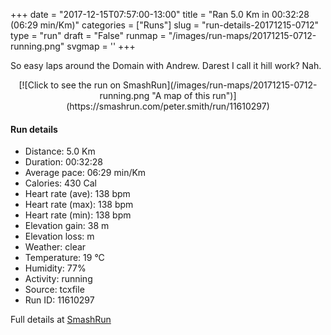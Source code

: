 +++
date = "2017-12-15T07:57:00-13:00"
title = "Ran 5.0 Km in 00:32:28 (06:29 min/Km)"
categories = ["Runs"]
slug = "run-details-20171215-0712"
type = "run"
draft = "False"
runmap = "/images/run-maps/20171215-0712-running.png"
svgmap = '<polyline points="8 72, 8 72, 15 79, 24 84, 28 82, 36 75, 49 70, 56 57, 58 51, 57 47, 50 34, 51 32, 52 31, 54 37, 64 38, 66 44, 66 45, 65 50, 67 52, 73 52, 80 49, 86 50, 88 46, 91 45, 88 42, 85 34, 79 25, 76 20, 72 17, 68 15, 54 18, 40 24, 32 25, 28 26, 15 29, 7 36, 5 40, 4 48, 0 57, 0 64, 2 68, 18 80, 22 82, 26 82, 35 73, 47 68, 50 65, 56 55, 57 51, 56 46, 50 34, 50 33, 52 32, 53 31, 53 34, 54 37, 63 38, 64 39, 65 49, 67 51, 72 52, 79 49, 81 49, 92 55, 97 53, 100 49, 98 47, 90 44, 85 34, 76 20, 73 17, 69 16, 66 15, 54 17, 41 25, 31 26, 24 25">'
+++

So easy laps around the Domain with Andrew. Darest I call it hill work? Nah. 

<!--more-->

<center>
[![Click to see the run on SmashRun](/images/run-maps/20171215-0712-running.png "A map of this run")](https://smashrun.com/peter.smith/run/11610297)
</center>

#### Run details

* Distance: 5.0 Km
* Duration: 00:32:28
* Average pace: 06:29 min/Km
* Calories: 430 Cal
* Heart rate (ave): 138 bpm
* Heart rate (max): 138 bpm
* Heart rate (min): 138 bpm
* Elevation gain: 38 m
* Elevation loss:  m
* Weather: clear
* Temperature: 19 &deg;C
* Humidity: 77%
* Activity: running
* Source: tcxfile
* Run ID: 11610297

Full details at [SmashRun](https://smashrun.com/peter.smith/run/11610297)